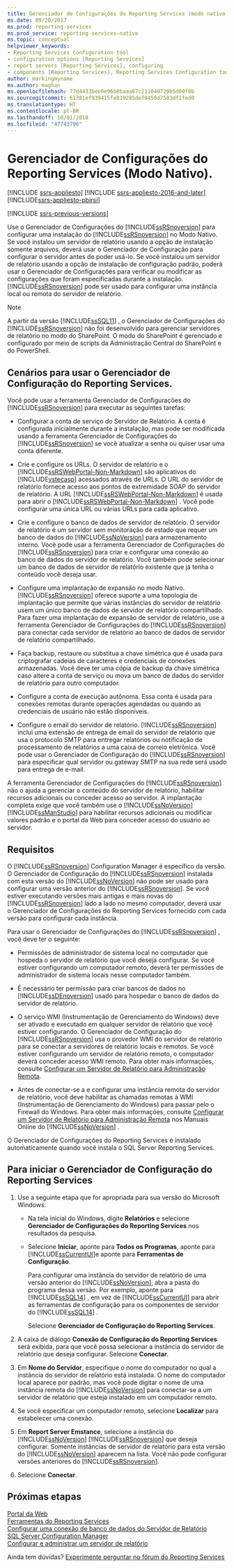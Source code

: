 ```yaml
---
title: Gerenciador de Configurações do Reporting Services (modo nativo) | Microsoft Docs
ms.date: 09/20/2017
ms.prod: reporting-services
ms.prod_service: reporting-services-native
ms.topic: conceptual
helpviewer_keywords:
- Reporting Services Configuration tool
- configuration options [Reporting Services]
- report servers [Reporting Services], configuring
- components [Reporting Services], Reporting Services Configuration tool
author: markingmyname
ms.author: maghan
ms.openlocfilehash: 77d4433bee0e96b8baaa67c211040729b5d00f0b
ms.sourcegitcommit: 61381ef939415fe019285def9450d7583df1fed0
ms.translationtype: HT
ms.contentlocale: pt-BR
ms.lasthandoff: 10/01/2018
ms.locfileid: "47743796"
---
```

# <a name="reporting-services-configuration-manager-native-mode"></a>Gerenciador de Configurações do Reporting Services (Modo Nativo).

[!INCLUDE [ssrs-appliesto](../../includes/ssrs-appliesto.md)] [!INCLUDE [ssrs-appliesto-2016-and-later](../../includes/ssrs-appliesto-2016-and-later.md)] [!INCLUDE[ssrs-appliesto-pbirsi](../../includes/ssrs-appliesto-pbirs.md)]

[!INCLUDE [ssrs-previous-versions](../../includes/ssrs-previous-versions.md)]

Use o Gerenciador de Configurações do [!INCLUDE[ssRSnoversion](../../includes/ssrsnoversion-md.md)] para configurar uma instalação do [!INCLUDE[ssRSnoversion](../../includes/ssrsnoversion-md.md)] no Modo Nativo. Se você instalou um servidor de relatório usando a opção de instalação somente arquivos, deverá usar o Gerenciador de Configuração para configurar o servidor antes de poder usá-lo. Se você instalou um servidor de relatório usando a opção de instalação de configuração padrão, poderá usar o Gerenciador de Configurações para verificar ou modificar as configurações que foram especificadas durante a instalação. [!INCLUDE[ssRSnoversion](../../includes/ssrsnoversion-md.md)] pode ser usado para configurar uma instância local ou remota do servidor de relatório.

> [!NOTE]
> A partir da versão [!INCLUDE[ssSQL11](../../includes/sssql11-md.md)] , o Gerenciador de Configurações do [!INCLUDE[ssRSnoversion](../../includes/ssrsnoversion-md.md)] não foi desenvolvido para gerenciar servidores de relatório no modo do SharePoint. O modo do SharePoint é gerenciado e configurado por meio de scripts da Administração Central do SharePoint e do PowerShell.  
  
##  <a name="bkmk_scenarios"></a> Cenários para usar o Gerenciador de Configuração do Reporting Services.  
 Você pode usar a ferramenta Gerenciador de Configurações do [!INCLUDE[ssRSnoversion](../../includes/ssrsnoversion-md.md)] para executar as seguintes tarefas:  
  
-   Configurar a conta de serviço do Servidor de Relatório. A conta é configurada inicialmente durante a instalação, mas pode ser modificada usando a ferramenta Gerenciador de Configurações do [!INCLUDE[ssRSnoversion](../../includes/ssrsnoversion-md.md)] se você atualizar a senha ou quiser usar uma conta diferente.  
  
-   Crie e configure os URLs. O servidor de relatório e o [!INCLUDE[ssRSWebPortal-Non-Markdown](../../includes/ssrswebportal-non-markdown-md.md)] são aplicativos do [!INCLUDE[vstecasp](../../includes/vstecasp-md.md)] acessados através de URLs. O URL do servidor de relatório fornece acesso aos pontos de extremidade SOAP do servidor de relatório. A URL [!INCLUDE[ssRSWebPortal-Non-Markdown](../../includes/ssrswebportal-non-markdown-md.md)] é usada para abrir o [!INCLUDE[ssRSWebPortal-Non-Markdown](../../includes/ssrswebportal-non-markdown-md.md)] . Você pode configurar uma única URL ou várias URLs para cada aplicativo.  
  
-   Crie e configure o banco de dados de servidor de relatório. O servidor de relatório é um servidor sem monitoração de estado que requer um banco de dados do [!INCLUDE[ssNoVersion](../../includes/ssnoversion-md.md)] para armazenamento interno. Você pode usar a ferramenta Gerenciador de Configurações do [!INCLUDE[ssRSnoversion](../../includes/ssrsnoversion-md.md)] para criar e configurar uma conexão ao banco de dados do servidor de relatório. Você também pode selecionar um banco de dados de servidor de relatório existente que já tenha o conteúdo você deseja usar.  
  
-   Configure uma implantação de expansão no modo Nativo. [!INCLUDE[ssRSnoversion](../../includes/ssrsnoversion-md.md)] oferece suporte a uma topologia de implantação que permite que várias instâncias do servidor de relatório usem um único banco de dados de servidor de relatório compartilhado. Para fazer uma implantação de expansão de servidor de relatório, use a ferramenta Gerenciador de Configurações do [!INCLUDE[ssRSnoversion](../../includes/ssrsnoversion-md.md)] para conectar cada servidor de relatório ao banco de dados de servidor de relatório compartilhado.  
  
-   Faça backup, restaure ou substitua a chave simétrica que é usada para criptografar cadeias de caracteres e credenciais de conexões armazenadas. Você deve ter uma cópia de backup da chave simétrica caso altere a conta de serviço ou mova um banco de dados do servidor de relatório para outro computador.  
  
-   Configure a conta de execução autônoma. Essa conta é usada para conexões remotas durante operações agendadas ou quando as credenciais de usuário não estão disponíveis.  
  
-   Configure o email do servidor de relatório. [!INCLUDE[ssRSnoversion](../../includes/ssrsnoversion-md.md)] inclui uma extensão de entrega de email do servidor de relatório que usa o protocolo SMTP para entregar relatórios ou notificação de processamento de relatórios a uma caixa de correio eletrônica. Você pode usar o Gerenciador de Configuração do [!INCLUDE[ssRSnoversion](../../includes/ssrsnoversion-md.md)] para especificar qual servidor ou gateway SMTP na sua rede será usado para entrega de e-mail.  
  
 A ferramenta Gerenciador de Configurações do [!INCLUDE[ssRSnoversion](../../includes/ssrsnoversion-md.md)] não o ajuda a gerenciar o conteúdo do servidor de relatório, habilitar recursos adicionais ou conceder acesso ao servidor. A implantação completa exige que você também use o [!INCLUDE[ssNoVersion](../../includes/ssnoversion-md.md)] [!INCLUDE[ssManStudio](../../includes/ssmanstudio-md.md)] para habilitar recursos adicionais ou modificar valores padrão e o portal da Web para conceder acesso do usuário ao servidor.

##  <a name="bkmk_requirements"></a> Requisitos

O [!INCLUDE[ssRSnoversion](../../includes/ssrsnoversion-md.md)] Configuration Manager é específico da versão. O Gerenciador de Configuração do [!INCLUDE[ssRSnoversion](../../includes/ssrsnoversion-md.md)] instalada com esta versão do [!INCLUDE[ssNoVersion](../../includes/ssnoversion-md.md)] não pode ser usado para configurar uma versão anterior do [!INCLUDE[ssRSnoversion](../../includes/ssrsnoversion-md.md)]. Se você estiver executando versões mais antigas e mais novas do [!INCLUDE[ssRSnoversion](../../includes/ssrsnoversion-md.md)] lado a lado no mesmo computador, deverá usar o Gerenciador de Configurações do Reporting Services fornecido com cada versão para configurar cada instância.  

Para usar o Gerenciador de Configurações do [!INCLUDE[ssRSnoversion](../../includes/ssrsnoversion-md.md)] , você deve ter o seguinte:

- Permissões de administrador de sistema local no computador que hospeda o servidor de relatório que você deseja configurar. Se você estiver configurando um computador remoto, deverá ter permissões de administrador de sistema locais nesse computador também.

- É necessário ter permissão para criar bancos de dados no [!INCLUDE[ssDEnoversion](../../includes/ssdenoversion-md.md)] usado para hospedar o banco de dados do servidor de relatório.

- O serviço WMI (Instrumentação de Gerenciamento do Windows) deve ser ativado e executado em qualquer servidor de relatório que você estiver configurando. O Gerenciador de Configuração do [!INCLUDE[ssRSnoversion](../../includes/ssrsnoversion-md.md)] usa o provedor WMI do servidor de relatório para se conectar a servidores de relatório locais e remotos. Se você estiver configurando um servidor de relatório remoto, o computador deverá conceder acesso WMI remoto. Para obter mais informações, consulte [Configurar um Servidor de Relatório para Administração Remota](../../reporting-services/report-server/configure-a-report-server-for-remote-administration.md).  

- Antes de conectar-se a e configurar uma instância remota do servidor de relatório, você deve habilitar as chamadas remotas à WMI (Instrumentação de Gerenciamento do Windows) para passar pelo o Firewall do Windows. Para obter mais informações, consulte [Configurar um Servidor de Relatório para Administração Remota](../../reporting-services/report-server/configure-a-report-server-for-remote-administration.md) nos Manuais Online do [!INCLUDE[ssNoVersion](../../includes/ssnoversion-md.md)] .

O Gerenciador de Configurações do Reporting Services é instalado automaticamente quando você instala o SQL Server Reporting Services.

##  <a name="bkmk_start_configuration_manager"></a> Para iniciar o Gerenciador de Configuração do Reporting Services

1.  Use a seguinte etapa que for apropriada para sua versão do Microsoft Windows:

    - Na tela inicial do Windows, digite **Relatórios** e selecione **Gerenciador de Configurações do Reporting Services** nos resultados da pesquisa.

    - Selecione **Iniciar**, aponte para **Todos os Programas**, aponte para [!INCLUDE[ssCurrentUI](../../includes/sscurrentui-md.md)]e aponte para **Ferramentas de Configuração**.

         Para configurar uma instância do servidor de relatório de uma versão anterior do [!INCLUDE[ssNoVersion](../../includes/ssnoversion-md.md)], abra a pasta do programa dessa versão. Por exemplo, aponte para [!INCLUDE[ssSQL14](../../includes/sssql14-md.md)] , em vez de [!INCLUDE[ssCurrentUI](../../includes/sscurrentui-md.md)] para abrir as ferramentas de configuração para os componentes de servidor do [!INCLUDE[ssSQL14](../../includes/sssql14-md.md)] .

         Selecione **Gerenciador de Configuração do Reporting Services**.

2. A caixa de diálogo **Conexão de Configuração do Reporting Services** será exibida, para que você possa selecionar a instância do servidor de relatório que deseja configurar. Selecione **Conectar**.

3. Em **Nome do Servidor**, especifique o nome do computador no qual a instância do servidor de relatório está instalada. O nome do computador local aparece por padrão, mas você pode digitar o nome de uma instância remota do [!INCLUDE[ssNoVersion](../../includes/ssnoversion-md.md)] para conectar-se a um servidor de relatório que esteja instalado em um computador remoto.

4. Se você especificar um computador remoto, selecione **Localizar** para estabelecer uma conexão.

5. Em **Report Server Emstance**, selecione a instância do [!INCLUDE[ssNoVersion](../../includes/ssnoversion-md.md)] [!INCLUDE[ssRSnoversion](../../includes/ssrsnoversion-md.md)] que deseja configurar. Somente instâncias de servidor de relatório para esta versão do [!INCLUDE[ssNoVersion](../../includes/ssnoversion-md.md)] aparecem na lista. Você não pode configurar versões anteriores do [!INCLUDE[ssRSnoversion](../../includes/ssrsnoversion-md.md)].

6. Selecione **Conectar**.

## <a name="next-steps"></a>Próximas etapas

[Portal da Web](../../reporting-services/web-portal-ssrs-native-mode.md)   
[Ferramentas do Reporting Services](../../reporting-services/tools/reporting-services-tools.md)   
[Configurar uma conexão de banco de dados do Servidor de Relatório](../../reporting-services/install-windows/configure-a-report-server-database-connection-ssrs-configuration-manager.md)   
[SQL Server Configuration Manager](../../relational-databases/sql-server-configuration-manager.md)   
[Configurar e administrar um servidor de relatório](../../reporting-services/report-server/configure-and-administer-a-report-server-ssrs-native-mode.md)  

Ainda tem dúvidas? [Experimente perguntar no fórum do Reporting Services](http://go.microsoft.com/fwlink/?LinkId=620231)
